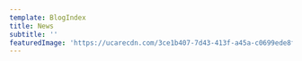 ```yaml
---
template: BlogIndex
title: News
subtitle: ''
featuredImage: 'https://ucarecdn.com/3ce1b407-7d43-413f-a45a-c0699ede8f8b/'
---
```

